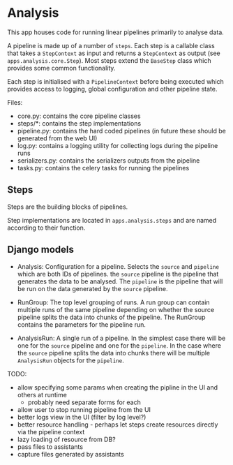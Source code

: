 # Analysis

This app houses code for running linear pipelines primarily to analyse data.

A pipeline is made up of a number of `steps`. Each step is a callable class that takes a `StepContext` as input
and returns a `StepContext` as output (see `apps.analysis.core.Step`). Most steps extend the `BaseStep` class which
provides some common functionality.

Each step is initialised with a `PipelineContext` before being executed which provides access to logging, global
configuration and other pipeline state.

Files:

* core.py: contains the core pipeline classes
* steps/*: contains the step implementations
* pipeline.py: contains the hard coded pipelines (in future these should be generated from the web UI)
* log.py: contains a logging utility for collecting logs during the pipeline runs
* serializers.py: contains the serializers outputs from the pipeline
* tasks.py: contains the celery tasks for running the pipelines

## Steps

Steps are the building blocks of pipelines.

Step implementations are located in `apps.analysis.steps` and are named according to their function.


## Django models

* Analysis: Configuration for a pipeline. Selects the `source` and `pipeline` which are both IDs of pipelines.
    the `source` pipeline is the pipeline that generates the data to be analysed. The `pipeline` is the pipeline
    that will be run on the data generated by the `source` pipeline.

* RunGroup: The top level grouping of runs. A run group can contain multiple runs of the same pipeline depending
    on whether the source pipeline splits the data into chunks of the pipeline.
    The RunGroup contains the parameters for the pipeline run.

* AnalysisRun: A single run of a pipeline. In the simplest case there will be one for the `source` pipeline and
    one for the `pipeline`. In the case where the `source` pipeline splits the data into chunks
    there will be multiple `AnalysisRun` objects for the `pipeline`.

TODO:
* allow specifying some params when creating the pipline in the UI and others at runtime
  * probably need separate forms for each
* allow user to stop running pipeline from the UI
* better logs view in the UI (filter by log level?)
* better resource handling - perhaps let steps create resources directly via the pipeline context
* lazy loading of resource from DB?
* pass files to assistants
* capture files generated by assistants
